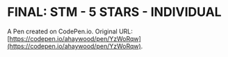 # FINAL: STM - 5 STARS - INDIVIDUAL

A Pen created on CodePen.io. Original URL: [https://codepen.io/ahaywood/pen/YzWoRqw](https://codepen.io/ahaywood/pen/YzWoRqw).

